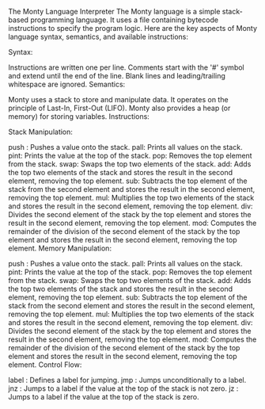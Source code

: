 The Monty Language Interpreter
The Monty language is a simple stack-based programming language. It uses a file containing bytecode instructions to specify the program logic. Here are the key aspects of Monty language syntax, semantics, and available instructions:

Syntax:

Instructions are written one per line.
Comments start with the '#' symbol and extend until the end of the line.
Blank lines and leading/trailing whitespace are ignored.
Semantics:

Monty uses a stack to store and manipulate data. It operates on the principle of Last-In, First-Out (LIFO).
Monty also provides a heap (or memory) for storing variables.
Instructions:

Stack Manipulation:

push <value>: Pushes a value onto the stack.
pall: Prints all values on the stack.
pint: Prints the value at the top of the stack.
pop: Removes the top element from the stack.
swap: Swaps the top two elements of the stack.
add: Adds the top two elements of the stack and stores the result in the second element, removing the top element.
sub: Subtracts the top element of the stack from the second element and stores the result in the second element, removing the top element.
mul: Multiplies the top two elements of the stack and stores the result in the second element, removing the top element.
div: Divides the second element of the stack by the top element and stores the result in the second element, removing the top element.
mod: Computes the remainder of the division of the second element of the stack by the top element and stores the result in the second element, removing the top element.
Memory Manipulation:

push <value>: Pushes a value onto the stack.
pall: Prints all values on the stack.
pint: Prints the value at the top of the stack.
pop: Removes the top element from the stack.
swap: Swaps the top two elements of the stack.
add: Adds the top two elements of the stack and stores the result in the second element, removing the top element.
sub: Subtracts the top element of the stack from the second element and stores the result in the second element, removing the top element.
mul: Multiplies the top two elements of the stack and stores the result in the second element, removing the top element.
div: Divides the second element of the stack by the top element and stores the result in the second element, removing the top element.
mod: Computes the remainder of the division of the second element of the stack by the top element and stores the result in the second element, removing the top element.
Control Flow:

label <label>: Defines a label for jumping.
jmp <label>: Jumps unconditionally to a label.
jnz <label>: Jumps to a label if the value at the top of the stack is not zero.
jz <label>: Jumps to a label if the value at the top of the stack is zero.
